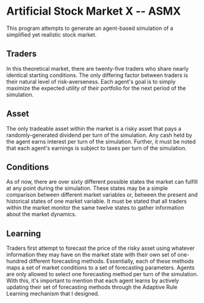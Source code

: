 # Artificial Stock Market X -- ASMX

This program attempts to generate an agent-based simulation of a simplified yet realistic stock market. 



## Traders
In this theoretical market, there are twenty-five traders who share nearly identical starting conditions. 
The only differing factor between traders is their natural level of risk-averseness.
Each agent's goal is to simply maximize the expected utility of their portfolio for the next period of the simulation.  
 
 
## Asset
The only tradeable asset within the market is a risky asset that pays a randomly-generated dividend per turn of the simulation. 
Any cash held by the agent earns interest per turn of the simulation. 
Further, it must be noted that each agent's earnings is subject to taxes per turn of the simulation.

## Conditions
As of now, there are over sixty different possible states the market can fulfill at any point during the simulation. 
These states may be a simple comparison between different market variables or, between the present and historical states of one market variable.
It must be stated that all traders within the market monitor the same twelve states to gather information about the market dynamics.

## Learning
Traders first attempt to forecast the price of the risky asset using whatever information they may have on the market state with their own set of one-hundred different forecasting methods. 
Essentially, each of these methods maps a set of market conditions to a set of forecasting parameters. 
Agents are only allowed to select one forecasting method per turn of the simulation. 
With this, it's important to mention that each agent learns by actively updating their set of forecasting methods through the Adaptive Rule Learning mechanism that I designed.
